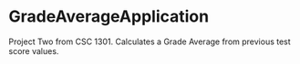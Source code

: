 # GradeAverageApplication
 Project Two from CSC 1301. Calculates a Grade Average from previous test score values.
